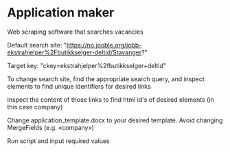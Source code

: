 # Application maker
 
Web scraping software that searches vacancies

Default search site: "https://no.jooble.org/jobb-ekstrahjelper%2Fbutikkselger-deltid/Stavanger?"

Target key: "ckey=ekstrahjelper%2fbutikkselger+deltid"

To change search site, find the appropriate search query, and inspect elements to find unique identifiers for desired links

Inspect the content of those links to find html id's of desired elements (in this case company)

Change application_template.docx to your desired template. Avoid changing MergeFields (e.g. «company»)

Run script and input required values

